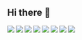 ## Hi there 👋

![](https://img.icons8.com/fluency/48/html-5.png) 
![](https://img.icons8.com/fluency/48/css3.png) 
![](https://img.icons8.com/fluency/48/javascript.png) 
![](https://img.icons8.com/fluency/48/visual-studio-code-2019.png) 
![](https://img.icons8.com/fluency/48/figma.png) 
![](https://img.icons8.com/fluency/48/github.png) 
![](https://img.icons8.com/fluency/48/console.png) 
![](https://img.icons8.com/ios-filled/48/git.png) 

<!--
**ydiedienov/ydiedienov** is a ✨ _special_ ✨ repository because its `README.md` (this file) appears on your GitHub profile.

Here are some ideas to get you started:

- 🔭 I’m currently working on ...
- 🌱 I’m currently learning ...
- 👯 I’m looking to collaborate on ...
- 🤔 I’m looking for help with ...
- 💬 Ask me about ...
- 📫 How to reach me: ...
- 😄 Pronouns: ...
- ⚡ Fun fact: ...
-->
